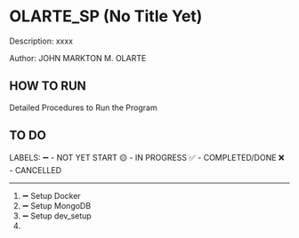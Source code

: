 # OLARTE_SP (No Title Yet)
Description:
xxxx

Author: JOHN MARKTON M. OLARTE

## HOW TO RUN
Detailed Procedures to Run the Program

## TO DO
LABELS:
➖ - NOT YET START
🟡 - IN PROGRESS
✅ - COMPLETED/DONE
❌ - CANCELLED

-----------------------------
1. ➖ Setup Docker
2. ➖ Setup MongoDB
3. ➖ Setup dev_setup
4. 